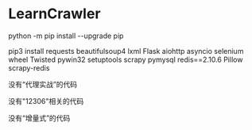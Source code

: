 # LearnCrawler

python -m pip install --upgrade pip

pip3 install requests beautifulsoup4 lxml Flask aiohttp asyncio selenium wheel Twisted pywin32 setuptools scrapy pymysql redis==2.10.6 Pillow scrapy-redis

没有“代理实战”的代码

没有"12306"相关的代码

没有“增量式”的代码